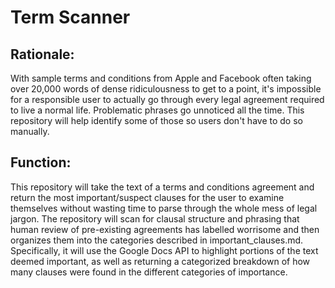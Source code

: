 # Term Scanner

## Rationale:
With sample terms and conditions from Apple and Facebook often taking over 20,000 words of dense ridiculousness to get to a point, it's impossible for a responsible user to actually go through every legal agreement required to live a normal life. Problematic phrases go unnoticed all the time. This repository will help identify some of those so users don't have to do so manually.

## Function:
This repository will take the text of a terms and conditions agreement and return the most important/suspect clauses for the user to examine themselves without wasting time to parse through the whole mess of legal jargon.  The repository will scan for clausal structure and phrasing that human review of pre-existing agreements has labelled worrisome and then organizes them into the categories described in important_clauses.md. Specifically, it will use the Google Docs API to highlight portions of the text deemed important, as well as returning a categorized breakdown of how many clauses were found in the different categories of importance.
